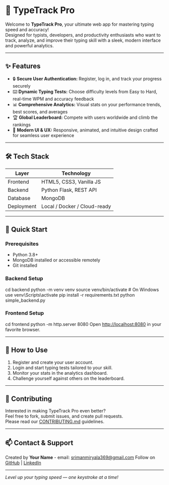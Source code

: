 # 🚀 TypeTrack Pro

Welcome to **TypeTrack Pro**, your ultimate web app for mastering typing speed and accuracy!  
Designed for typists, developers, and productivity enthusiasts who want to track, analyze, and improve their typing skill with a sleek, modern interface and powerful analytics.

---

## ✨ Features

- 🔒 **Secure User Authentication:** Register, log in, and track your progress securely
- ⌨️ **Dynamic Typing Tests:** Choose difficulty levels from Easy to Hard, real-time WPM and accuracy feedback
- 📊 **Comprehensive Analytics:** Visual stats on your performance trends, best scores, and averages
- 🏆 **Global Leaderboard:** Compete with users worldwide and climb the rankings
- 🎨 **Modern UI & UX:** Responsive, animated, and intuitive design crafted for seamless user experience

---

## 🛠️ Tech Stack

| Layer      | Technology                  |
|------------|-----------------------------|
| Frontend   | HTML5, CSS3, Vanilla JS     |
| Backend    | Python Flask, REST API      |
| Database   | MongoDB                    |
| Deployment | Local / Docker / Cloud-ready|

---

## 🚀 Quick Start

### Prerequisites
- Python 3.8+
- MongoDB installed or accessible remotely
- Git installed

### Backend Setup
cd backend
python -m venv venv
source venv/bin/activate # On Windows use venv\Scripts\activate
pip install -r requirements.txt
python simple_backend.py

### Frontend Setup
cd frontend
python -m http.server 8080
Open [http://localhost:8080](http://localhost:8080) in your favorite browser.

---

## 🎯 How to Use
1. Register and create your user account.
2. Login and start typing tests tailored to your skill.
3. Monitor your stats in the analytics dashboard.
4. Challenge yourself against others on the leaderboard.

---

## 🤝 Contributing

Interested in making TypeTrack Pro even better?  
Feel free to fork, submit issues, and create pull requests.  
Please read our [CONTRIBUTING.md](CONTRIBUTING.md) guidelines.

---



## 📫 Contact & Support

Created by **Your Name** - email: srimanmiryala369@gmail.com
Follow on [GitHub](https://github.com/srimanmiryala) | [LinkedIn](https://linkedin.com/in/srimanmiryala)

---

*Level up your typing speed — one keystroke at a time!*  
